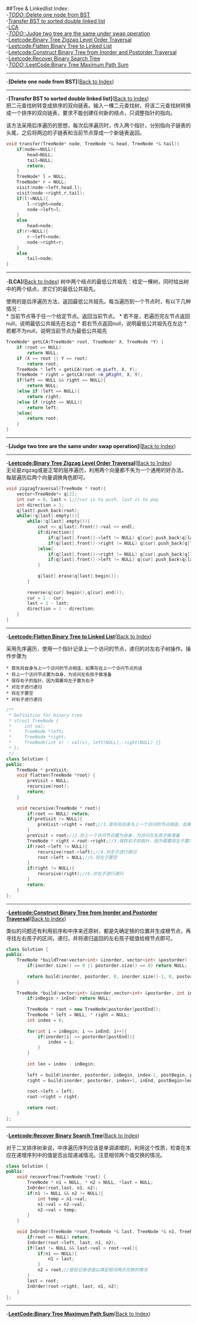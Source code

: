 ##Tree & Linkedlist
<a name="AnchorIndex" id="AnchorIndex"></a>
Index:  
-[*TODO*::Delete one node from BST](#Anchor1)  
-[Transfer BST to sorted double linked list](#Anchor2)  
-[LCA](#Anchor3)  
-[*TODO*::Judge two tree are the same under swap operation](#Anchor4)  
-[Leetcode:Binary Tree Zigzag Level Order Traversal](#Anchor5)   
-[Leetcode:Flatten Binary Tree to Linked List](#Anchor6)  
-[Leetcode:Construct Binary Tree from Inorder and Postorder Traversal](#Anchor7)  
-[Leetcode:Recover Binary Search Tree](#Anchor8)  
-[*TODO*::LeetCode:Binary Tree Maximum Path Sum](#Anchor9)  

-------
<a name="Anchor1" id="Anchor1"></a>
-**[Delete one node from BST]**([Back to Index](#AnchorIndex))  


-------
<a name="Anchor2" id="Anchor2"></a>
-**[Transfer BST to sorted double linked list]**([Back to Index](#AnchorIndex))  
把二元查找树转变成排序的双向链表。输入一棵二元查找树，将该二元查找树转换成一个排序的双向链表，要求不能创建任何新的结点，只调整指针的指向。  
  
该方法采用后序遍历的思想，每次后序遍历时，传入两个指针，分别指向子链表的头尾，之后将两边的子链表和当前节点穿成一个新链表返回。  
```cpp
void transfer(TreeNode* node, TreeNode *& head, TreeNode *& tail){
    if(node==NULL){
        head=NULL;
        tail=NULL;
        return;
    }
    TreeNode* l = NULL;
    TreeNode* r = NULL;
    visit(node->left,head,l);
    visit(node->right,r,tail);
    if(l!=NULL){
        l->right=node;
        node->left=l;
    }
    else
        head=node;
    if(r!=NULL){
        r->left=node;
        node->right=r;
    }
    else
        tail=node;
}
```

-------
<a name="Anchor3" id="Anchor3"></a>
-**[LCA]**([Back to Index](#AnchorIndex))
树中两个结点的最低公共祖先：给定一棵树，同时给出树中的两个结点，求它们的最低公共祖先。 
  
使用的是后序遍历方法，返回最低公共祖先。每当遍历到一个节点时，有以下几种情况：  
    * 当前节点等于任一个给定节点。返回当前节点。
    * 若不是，若遍历完左节点返回null，说明最低公共祖先在右边
    * 若右节点返回null，说明最低公共祖先在左边
    * 若都不为null，说明当前节点为最低公共祖先

```cpp
TreeNode* getLCA(TreeNode* root, TreeNode* X, TreeNode *Y) {
    if (root == NULL) 
        return NULL;
    if (X == root || Y == root) 
        return root;
    TreeNode * left = getLCA(root->m_pLeft, X, Y);
    TreeNode * right = getLCA(root->m_pRight, X, Y);
    if(left == NULL && right == NULL){
        return NULL;
    }else if (left == NULL){ 
        return right;
    }else if (right == NULL){ 
        return left;
    }else{
        return root;
    } 
}
```

-------
<a name="Anchor4" id="Anchor4"></a>
-**[Judge two tree are the same under swap operation]**([Back to Index](#AnchorIndex))  

-------
<a name="Anchor5" id="Anchor5"></a>
-**[Leetcode:Binary Tree Zigzag Level Order Traversal](http://oj.leetcode.com/problems/binary-tree-zigzag-level-order-traversal/)**([Back to Index](#AnchorIndex))  
无论是zigzag或是正常的层序遍历，利用两个向量都不失为一个通用的好办法，每层遍历后两个向量调换角色即可。

```cpp
void zigzagTraversal(TreeNode * root){
    vector<TreeNode*> q[2];
    int cur = 0, last = 1;//cur is to push, last is to pop
    int direction = 1;
    q[last].push_back(root);
    while(!q[last].empty()){
        while(!q[last].empty()){
            cout << q[last].front()->val << endl;
            if(direction){
                if(q[last].front()->left != NULL) q[cur].push_back(q[last].front()->left);
                if(q[last].front()->right != NULL) q[cur].push_back(q[last].front()->right);
            }else{
                if(q[last].front()->right != NULL) q[cur].push_back(q[last].front()->right);
                if(q[last].front()->left != NULL) q[cur].push_back(q[last].front()->left);
            }
        
            q[last].erase(q[last].begin());
        }
        
        reverse(q[cur].begin(),q[cur].end());
        cur = 1 - cur;
        last = 1 - last;
        direction = 1 - direction;
    }
}
```

-------
<a name="Anchor6" id="Anchor6"></a>
-**[Leetcode:Flatten Binary Tree to Linked List](http://oj.leetcode.com/problems/flatten-binary-tree-to-linked-list/)**([Back to Index](#AnchorIndex))  

采用先序遍历，使用一个指针记录上一个访问的节点，递归的对左右子树操作。操作步骤为

    * 首先将自身与上一个访问的节点相连，如果存在上一个访问节点的话
    * 将上一个访问节点置为自身，为访问左右孩子做准备
    * 保存右子的指针，因为需要将左子置为右子
    * 对左子进行递归
    * 将左子置空
    * 对右子进行递归

```cpp
/**
 * Definition for binary tree
 * struct TreeNode {
 *     int val;
 *     TreeNode *left;
 *     TreeNode *right;
 *     TreeNode(int x) : val(x), left(NULL), right(NULL) {}
 * };
 */
class Solution {
public:
    TreeNode * preVisit;
    void flatten(TreeNode *root) {
        preVisit = NULL;
        recursive(root);
        return;
    }
    
    void recursive(TreeNode * root){
        if(root == NULL) return;
        if(preVisit != NULL){
            preVisit->right = root;//1.首先将自身与上一个访问的节点相连，如果存在上一个访问节点的话
        }
        preVisit = root;//2.将上一个访问节点置为自身，为访问左右孩子做准备
        TreeNode * right = root->right;//3.保存右子的指针，因为需要将左子置为右子
        if(root->left != NULL){
            recursive(root->left);//4.对左子进行递归
            root->left = NULL;//5.将左子置空
        }
        if(right != NULL){
            recursive(right);//6.对右子进行递归
        }
        return;
    }
};
```

-------
<a name="Anchor7" id="Anchor7"></a>
-**[Leetcode:Construct Binary Tree from Inorder and Postorder Traversal](http://oj.leetcode.com/problems/construct-binary-tree-from-inorder-and-postorder-traversal/)**([Back to Index](#AnchorIndex))   

类似的问题还有利用前序和中序来还原树，都是先确定根的位置并生成根节点，再寻找左右孩子的区间，递归，并将递归返回的左右孩子赋值给根节点即可。

```cpp
class Solution {
public:
    TreeNode *buildTree(vector<int> &inorder, vector<int> &postorder) {
        if(inorder.size() == 0 || postorder.size() == 0) return NULL;
        
        return build(inorder, postorder, 0, inorder.size()-1, 0, postorder.size()-1);
    }
    
    TreeNode *build(vector<int> &inorder,vector<int> &postorder, int inBegin, int inEnd, int postBegin, int postEnd){
        if(inBegin > inEnd) return NULL;
        
        TreeNode * root = new TreeNode(postorder[postEnd]);
        TreeNode * left = NULL, * right = NULL;
        int index = 0;
        
        for(int i = inBegin; i <= inEnd; i++){
            if(inorder[i] == postorder[postEnd]){
                index = i;
            }
        }
        
        int len = index - inBegin;
        
        left = build(inorder, postorder, inBegin, index-1, postBegin, postBegin+len-1);
        right = build(inorder, postorder, index+1, inEnd, postBegin+len, postEnd-1);
        
        root->left = left;
        root->right = right;
        
        return root;
    }
};
```

-------
<a name="Anchor8" id="Anchor8"></a>
-**[Leetcode:Recover Binary Search Tree](http://oj.leetcode.com/problems/recover-binary-search-tree/)**([Back to Index](#AnchorIndex))   

对于二叉排序树来说，中序遍历序列应该是单调递增的，利用这个性质，检查在本应在递增序列中的值是否出现递减情况。注意相邻两个值交换的情况。

```cpp
class Solution {
public:
    void recoverTree(TreeNode *root) {
        TreeNode * n1 = NULL, * n2 = NULL, *last = NULL;
        InOrder(root,last, n1, n2);
        if(n1 != NULL && n2 != NULL){
            int temp = n1->val;
            n1->val = n2->val;
            n2->val = temp;
        }
    }
    
    void InOrder(TreeNode *root,TreeNode *& last, TreeNode *& n1, TreeNode *& n2){
        if(root == NULL) return;
        InOrder(root->left, last, n1, n2);
        if(last != NULL && last->val > root->val){
            if(n1 == NULL){
                n1 = last;
            }
            n2 = root;//提前记录该值以满足相邻两点交换的情况
        }
        last = root;
        InOrder(root->right, last, n1, n2);
    }
};
```

-------
<a name="Anchor9" id="Anchor9"></a>
-**[LeetCode:Binary Tree Maximum Path Sum](http://oj.leetcode.com/problems/binary-tree-maximum-path-sum/)**([Back to Index](#AnchorIndex))   


